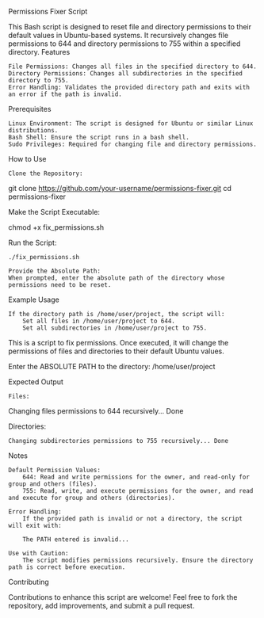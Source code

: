 Permissions Fixer Script

This Bash script is designed to reset file and directory permissions to their default values in Ubuntu-based systems. It recursively changes file permissions to 644 and directory permissions to 755 within a specified directory.
Features

    File Permissions: Changes all files in the specified directory to 644.
    Directory Permissions: Changes all subdirectories in the specified directory to 755.
    Error Handling: Validates the provided directory path and exits with an error if the path is invalid.

Prerequisites

    Linux Environment: The script is designed for Ubuntu or similar Linux distributions.
    Bash Shell: Ensure the script runs in a bash shell.
    Sudo Privileges: Required for changing file and directory permissions.

How to Use

    Clone the Repository:

git clone https://github.com/your-username/permissions-fixer.git
cd permissions-fixer

Make the Script Executable:

chmod +x fix_permissions.sh

Run the Script:

    ./fix_permissions.sh

    Provide the Absolute Path:
    When prompted, enter the absolute path of the directory whose permissions need to be reset.

Example Usage

    If the directory path is /home/user/project, the script will:
        Set all files in /home/user/project to 644.
        Set all subdirectories in /home/user/project to 755.

This is a script to fix permissions. Once executed, it will change the permissions of files and directories to their default Ubuntu values.

Enter the ABSOLUTE PATH to the directory: /home/user/project

Expected Output

    Files:

Changing files permissions to 644 recursively... Done

Directories:

    Changing subdirectories permissions to 755 recursively... Done

Notes

    Default Permission Values:
        644: Read and write permissions for the owner, and read-only for group and others (files).
        755: Read, write, and execute permissions for the owner, and read and execute for group and others (directories).

    Error Handling:
        If the provided path is invalid or not a directory, the script will exit with:

        The PATH entered is invalid...

    Use with Caution:
        The script modifies permissions recursively. Ensure the directory path is correct before execution.

Contributing

Contributions to enhance this script are welcome! Feel free to fork the repository, add improvements, and submit a pull request.
